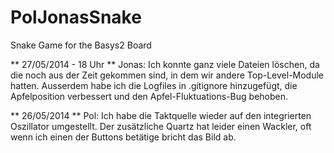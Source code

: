 PolJonasSnake
=============

Snake Game for the Basys2 Board

** 27/05/2014 - 18 Uhr **
Jonas: Ich konnte ganz viele Dateien löschen, da die noch aus der Zeit gekommen sind, in dem wir andere Top-Level-Module hatten. Ausserdem habe ich die Logfiles in .gitignore hinzugefügt, die Apfelposition verbessert und den Apfel-Fluktuations-Bug behoben.

** 26/05/2014 **
Pol: Ich habe die Taktquelle wieder auf den integrierten Oszillator umgestellt. Der zusätzliche Quartz hat leider einen Wackler, oft wenn ich einen der Buttons betätige bricht das Bild ab.
